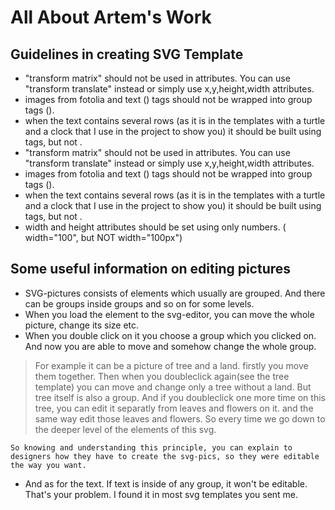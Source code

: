 # All About Artem's Work

## Guidelines in creating SVG Template

* "transform matrix" should not be used in attributes. You can use "transform translate" instead or simply use x,y,height,width attributes.
* images from fotolia and text (<text>) tags should not be wrapped into group tags (<g>). 
*  when the text contains several rows (as it is in the templates with a turtle and a clock that I use in the project to show you) it should be built using <text> tags, but not <tspan>. 
* "transform matrix" should not be used in attributes. You can use "transform translate" instead or simply use x,y,height,width attributes.
* images from fotolia and text (<text>) tags should not be wrapped into group tags (<g>). 
*  when the text contains several rows (as it is in the templates with a turtle and a clock that I use in the project to show you) it should be built using <text> tags, but not <tspan>. 
* width and height attributes should be set using only numbers. ( width="100", but NOT width="100px")


## Some useful information on editing pictures

* SVG-pictures consists of elements which usually are grouped. And there can be groups inside groups and so on for some levels.
* When you load the element to the svg-editor, you can move the whole picture, change its size etc.
* When you double click on it you choose a group  which you clicked on. And now you are able to move and somehow change the whole group.
> For example it can be a picture of tree and a land. firstly you move them together. Then when you doubleclick again(see the tree template) you can move and change only a tree without a land. But tree itself is also a group. And if you  doubleclick one more time on this tree, you can edit it separatly from leaves and flowers on it. and the same way edit those leaves and flowers. So every time we go down to the deeper level of the elements of this svg.

    So knowing and understanding this principle, you can explain to designers how they have to create the svg-pics, so they were editable the way you want.

* And as for the text. If text is inside of any group, it won't be editable. That's your problem. I found it in most svg templates you sent me. 